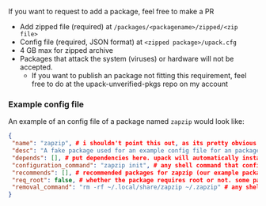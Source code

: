 If you want to request to add a package, feel free to make a PR <br />
* Add zipped file (required) at `/packages/<packagename>/zipped/<zip file>`
* Config file (required, JSON format) at `<zipped package>/upack.cfg`
* 4 GB max for zipped archive
* Packages that attack the system (viruses) or hardware will not be accepted.
  * If you want to publish an package not fitting this requirement, feel free to do at the upack-unverified-pkgs repo on my account
### Example config file
An example of an config file of a package named `zapzip` would look like:
```json
{
 "name": "zapzip", # i shouldn't point this out, as its pretty obvious
 "desc": "A fake package used for an example config file for an package manager", # description of package. the description is not used by upack, but used for browsing packages.
 "depends": [], # put dependencies here. upack will automatically install them
 "configuration_command": "zapzip init", # any shell command that configures the package for use. upack will automatically run this command once package is installed.
 "recommends": [], # recommended packages for zapzip (our example package) to work properly, or to maybe give more features to zipzap. upack will point out the recommended packages on pre-install.
 "req_root": false, # whether the package requires root or not. some packages may need root to add system users or maybe... idk
 "removal_command": "rm -rf ~/.local/share/zapzip ~/.zapzip" # any shell command that is run when specific package is removed. upack will automatically run this command once package is removed.
}
```

